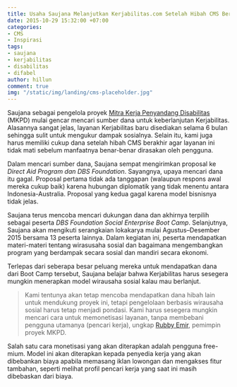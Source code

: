 ```yaml
---
title: Usaha Saujana Melanjutkan Kerjabilitas.com Setelah Hibah CMS Berakhir
date: 2015-10-29 15:32:00 +07:00
categories:
- CMS
- Inspirasi
tags:
- saujana
- kerjabilitas
- disabilitas
- difabel
author: hillun
comment: true
img: "/static/img/landing/cms-placeholder.jpg"
---
```


Saujana sebagai pengelola proyek [Mitra Kerja Penyandang Disabilitas](http://wiki.ciptamedia.org/wiki/Mitra_Kerja_Penyandang_Disabilitas) (MKPD) mulai gencar mencari sumber dana untuk keberlanjutan Kerjabilitas. Alasannya sangat jelas, layanan Kerjabilitas baru disediakan selama 6 bulan sehingga sulit untuk mengukur dampak sosialnya. Selain itu, kami juga harus memiliki cukup dana setelah hibah CMS berakhir agar layanan ini tidak mati sebelum manfaatnya benar-benar dirasakan oleh pengguna.

Dalam mencari sumber dana, Saujana sempat mengirimkan proposal ke *Direct Aid Program dan DBS Foundation*. Sayangnya, upaya mencari dana itu gagal. Proposal pertama tidak ada tanggapan (walaupun respons awal mereka cukup baik) karena hubungan diplomatik yang tidak menentu antara Indonesia-Australia. Proposal yang kedua gagal karena model bisnisnya tidak jelas.

Saujana terus mencoba mencari dukungan dana dan akhirnya terpilih sebagai peserta *DBS Foundation Social Enterprise Boot Camp*. Selanjutnya, Saujana akan mengikuti serangkaian lokakarya mulai Agustus–Desember 2015 bersama 13 peserta lainnya. Dalam kegiatan ini, peserta mendapatkan materi-materi tentang wirasusaha sosial dan bagaimana mengembangkan program yang berdampak secara sosial dan mandiri secara ekonomi. 

Terlepas dari seberapa besar peluang mereka untuk mendapatkan dana dari Boot Camp tersebut, Saujana belajar bahwa Kerjabilitas harus sesegera mungkin menerapkan model wirausaha sosial kalau mau berlanjut.

> Kami tentunya akan tetap mencoba mendapatkan dana hibah lain untuk mendukung proyek ini, tetapi pengelolaan berbasis wirausaha sosial harus tetap menjadi pondasi. Kami harus sesegera mungkin mencari cara untuk memonetisasi layanan, tanpa membebani pengguna utamanya (pencari kerja), ungkap [Rubby Emir](http://ciptamedia.org/team/rubby-emir/), pemimpin proyek MKPD.

Salah satu cara monetisasi yang akan diterapkan adalah pengguna free-mium. Model ini akan diterapkan kepada  penyedia kerja yang akan dibebankan biaya apabila memasang iklan lowongan dan mengakses fitur tambahan, seperti melihat profil pencari kerja yang saat ini masih dibebaskan dari biaya.